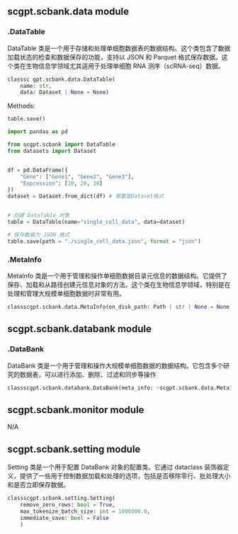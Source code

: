 
## scgpt.scbank.data module
### .DataTable
DataTable 类是一个用于存储和处理单细胞数据表的数据结构。这个类包含了数据加载状态的检查和数据保存的功能，支持以 JSON 和 Parquet 格式保存数据。这个类在生物信息学领域尤其适用于处理单细胞 RNA 测序（scRNA-seq）数据。

```py
classsc gpt.scbank.data.DataTable(
    name: str, 
    data: Dataset | None = None)
```

Methods:

```py
table.save()
```

```py
import pandas as pd

from scgpt.scbank import DataTable
from datasets import Dataset


df = pd.DataFrame({
    "Gene": ["Gene1", "Gene2", "Gene3"],
    "Expression": [10, 20, 30]
})
dataset = Dataset.from_dict(df) # 需要是Dataset格式


# 创建 DataTable 对象
table = DataTable(name="single_cell_data", data=dataset)

# 保存数据为 JSON 格式
table.save(path = "./single_cell_data.json", format = "json")
```

### .MetaInfo

MetaInfo 类是一个用于管理和操作单细胞数据目录元信息的数据结构。它提供了保存、加载和从路径创建元信息对象的方法。这个类在生物信息学领域，特别是在处理和管理大规模单细胞数据时非常有用。

```py
classscgpt.scbank.data.MetaInfo(on_disk_path: Path | str | None = None, on_disk_format: typing_extensions.Literal[json, parquet] = 'json', main_table_key: str | None = None, gene_vocab_md5: str | None = None, study_ids: List[int] | None = None, cell_ids: List[int] | None = None)
```


## scgpt.scbank.databank module

### .DataBank
DataBank 类是一个用于管理和操作大规模单细胞数据的数据结构。它包含多个研究的数据表，可以进行添加、删除、过滤和同步等操作
```py
classscgpt.scbank.databank.DataBank(meta_info: ~scgpt.scbank.data.MetaInfo | None = None, data_tables: ~typing.Dict[str, ~scgpt.scbank.data.DataTable] = <factory>, gene_vocab: dataclasses.InitVar[GeneVocab] = <property object>, settings: ~scgpt.scbank.setting.Setting = <factory>)
```

## scgpt.scbank.monitor module

N/A

## scgpt.scbank.setting module
Setting 类是一个用于配置 DataBank 对象的配置类。它通过 dataclass 装饰器定义，提供了一些用于控制数据加载和处理的选项，包括是否移除零行、批处理大小和是否立即保存数据。

```py
classscgpt.scbank.setting.Setting(
    remove_zero_rows: bool = True, 
    max_tokenize_batch_size: int = 1000000.0, 
    immediate_save: bool = False
    )

```



